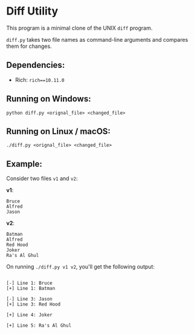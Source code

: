 # Diff Utility

This program is a minimal clone of the UNIX ``diff`` program.

``diff.py`` takes two file names as command-line arguments and compares them for changes.

## Dependencies:
* Rich: ``rich==10.11.0``

## Running on Windows:

```
python diff.py <orignal_file> <changed_file>
```

## Running on Linux / macOS:

```
./diff.py <orignal_file> <changed_file>
```

## Example:

Consider two files ``v1`` and ``v2``:

**v1**:
```
Bruce
Alfred
Jason
```

**v2**:
```
Batman
Alfred
Red Hood
Joker
Ra's Al Ghul
```

On running ``./diff.py v1 v2``, you'll get the following output:
```

[-] Line 1: Bruce
[+] Line 1: Batman

[-] Line 3: Jason
[+] Line 3: Red Hood

[+] Line 4: Joker

[+] Line 5: Ra's Al Ghul

```
